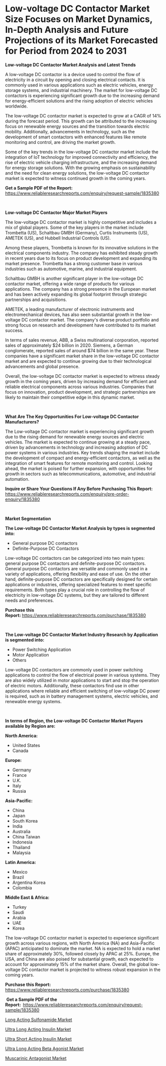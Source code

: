 <p><h1>Low-voltage DC Contactor Market Size Focuses on Market Dynamics, In-Depth Analysis and Future Projections of its Market Forecasted for Period from 2024 to 2031</h1></p><p><strong>Low-voltage DC Contactor Market Analysis and Latest Trends</strong></p>
<p><p>A low-voltage DC contactor is a device used to control the flow of electricity in a circuit by opening and closing electrical contacts. It is commonly used in various applications such as electric vehicles, energy storage systems, and industrial machinery. The market for low-voltage DC contactors is experiencing significant growth due to the increasing demand for energy-efficient solutions and the rising adoption of electric vehicles worldwide.</p><p>The low-voltage DC contactor market is expected to grow at a CAGR of 14% during the forecast period. This growth can be attributed to the increasing focus on renewable energy sources and the transition towards electric mobility. Additionally, advancements in technology, such as the development of smart contactors with enhanced features like remote monitoring and control, are driving the market growth.</p><p>Some of the key trends in the low-voltage DC contactor market include the integration of IoT technology for improved connectivity and efficiency, the rise of electric vehicle charging infrastructure, and the increasing demand for energy storage solutions. With the growing emphasis on sustainability and the need for clean energy solutions, the low-voltage DC contactor market is expected to witness continued growth in the coming years.</p></p>
<p><strong>Get a Sample PDF of the Report:&nbsp;</strong> <a href="https://www.reliableresearchreports.com/enquiry/request-sample/1835380">https://www.reliableresearchreports.com/enquiry/request-sample/1835380</a></p>
<p>&nbsp;</p>
<p><strong>Low-voltage DC Contactor Major Market Players</strong></p>
<p><p>The low-voltage DC contactor market is highly competitive and includes a mix of global players. Some of the key players in the market include Trombetta (US), Schaltbau GMBH (Germany), Curtis Instruments (US), AMETEK (US), and Hubbell Industrial Controls (US).</p><p>Among these players, Trombetta is known for its innovative solutions in the electrical components industry. The company has exhibited steady growth in recent years due to its focus on product development and expanding its market presence. Trombetta has a strong customer base in various industries such as automotive, marine, and industrial equipment.</p><p>Schaltbau GMBH is another significant player in the low-voltage DC contactor market, offering a wide range of products for various applications. The company has a strong presence in the European market and has been actively expanding its global footprint through strategic partnerships and acquisitions.</p><p>AMETEK, a leading manufacturer of electronic instruments and electromechanical devices, has also seen substantial growth in the low-voltage DC contactor market. The company's diverse product portfolio and strong focus on research and development have contributed to its market success.</p><p>In terms of sales revenue, ABB, a Swiss multinational corporation, reported sales of approximately $24 billion in 2020. Siemens, a German conglomerate, reported sales of around $74 billion in the same year. These companies have a significant market share in the low-voltage DC contactor market and are expected to continue growing due to their technological advancements and global presence. </p><p>Overall, the low-voltage DC contactor market is expected to witness steady growth in the coming years, driven by increasing demand for efficient and reliable electrical components across various industries. Companies that focus on innovation, product development, and strategic partnerships are likely to maintain their competitive edge in this dynamic market.</p></p>
<p>&nbsp;</p>
<p><strong>What Are The Key Opportunities For Low-voltage DC Contactor Manufacturers?</strong></p>
<p><p>The Low-voltage DC contactor market is experiencing significant growth due to the rising demand for renewable energy sources and electric vehicles. The market is expected to continue growing at a steady pace, driven by advancements in technology and increasing adoption of DC power systems in various industries. Key trends shaping the market include the development of compact and energy-efficient contactors, as well as the integration of smart features for remote monitoring and control. Looking ahead, the market is poised for further expansion, with opportunities for growth in sectors such as telecommunications, automotive, and industrial automation.</p></p>
<p><strong>Inquire or Share Your Questions If Any Before Purchasing This Report:</strong> <a href="https://www.reliableresearchreports.com/enquiry/pre-order-enquiry/1835380">https://www.reliableresearchreports.com/enquiry/pre-order-enquiry/1835380</a></p>
<p>&nbsp;</p>
<p><strong>Market Segmentation</strong></p>
<p><strong>The Low-voltage DC Contactor Market Analysis by types is segmented into:</strong></p>
<p><ul><li>General purpose DC contactors</li><li>Definite-Purpose DC Contactors</li></ul></p>
<p><p>Low-voltage DC contactors can be categorized into two main types: general purpose DC contactors and definite-purpose DC contactors. General purpose DC contactors are versatile and commonly used in a variety of applications, offering flexibility and ease of use. On the other hand, definite-purpose DC contactors are specifically designed for certain applications or industries, offering specialized features to meet specific requirements. Both types play a crucial role in controlling the flow of electricity in low-voltage DC systems, but they are tailored to different needs and preferences.</p></p>
<p><strong>Purchase this Report:&nbsp;</strong><a href="https://www.reliableresearchreports.com/purchase/1835380">https://www.reliableresearchreports.com/purchase/1835380</a></p>
<p>&nbsp;</p>
<p><strong>The Low-voltage DC Contactor Market Industry Research by Application is segmented into:</strong></p>
<p><ul><li>Power Switching Application</li><li>Motor Application</li><li>Others</li></ul></p>
<p><p>Low-voltage DC contactors are commonly used in power switching applications to control the flow of electrical power in various systems. They are also widely utilized in motor applications to start and stop the operation of electric motors. Additionally, these contactors find use in other applications where reliable and efficient switching of low-voltage DC power is required, such as in battery management systems, electric vehicles, and renewable energy systems.</p></p>
<p>&nbsp;</p>
<p><strong>In terms of Region, the Low-voltage DC Contactor Market Players available by Region are:</strong></p>
<p>
    <p> <strong> North America: </strong>
        <ul>
            <li>United States</li>
            <li>Canada</li>
        </ul>
        </p> 
    <p> <strong> Europe: </strong>
        <ul>
            <li>Germany</li>
            <li>France</li>
            <li>U.K.</li>
            <li>Italy</li>
            <li>Russia</li>
        </ul>
        </p> 
    <p> <strong> Asia-Pacific: </strong>
        <ul>
            <li>China</li>
            <li>Japan</li>
            <li>South Korea</li>
            <li>India</li>
            <li>Australia</li>
            <li>China Taiwan</li>
            <li>Indonesia</li>
            <li>Thailand</li>
            <li>Malaysia</li>
        </ul>
        </p> 
    <p> <strong> Latin America: </strong>
        <ul>
            <li>Mexico</li>
            <li>Brazil</li>
            <li>Argentina Korea</li>
            <li>Colombia</li>
        </ul>
        </p> 
    <p> <strong> Middle East & Africa: </strong>
        <ul>
            <li>Turkey</li>
            <li>Saudi</li>
            <li>Arabia</li>
            <li>UAE</li>
            <li>Korea</li>
        </ul>
    </p>
    </p>
<p><p>The low-voltage DC contactor market is expected to experience significant growth across various regions, with North America (NA) and Asia-Pacific (APAC) anticipated to dominate the market. NA is expected to hold a market share of approximately 30%, followed closely by APAC at 25%. Europe, the USA, and China are also poised for substantial growth, each expected to account for approximately 15% of the market share. Overall, the global low-voltage DC contactor market is projected to witness robust expansion in the coming years.</p></p>
<p><strong>Purchase this Report: </strong><a href="https://www.reliableresearchreports.com/purchase/1835380">https://www.reliableresearchreports.com/purchase/1835380</a></p>
<p>&nbsp;<strong>Get a Sample PDF of the Report:&nbsp;&nbsp;</strong><a href="https://www.reliableresearchreports.com/enquiry/request-sample/1835380">https://www.reliableresearchreports.com/enquiry/request-sample/1835380</a></p>
<p><strong></strong></p>
<p><p><a href="https://medium.com/@garettbauch/long-acting-sulfonamide-market-size-reveals-the-best-marketing-channels-in-global-industry-b16b69da8144">Long Acting Sulfonamide Market</a></p><p><a href="https://medium.com/@garettbauch/ultra-long-acting-insulin-market-size-reveals-the-best-marketing-channels-in-global-industry-cacea193b7c1">Ultra Long Acting Insulin Market</a></p><p><a href="https://medium.com/@garettbauch/ultra-short-acting-insulin-market-analysis-and-sze-forecasted-for-period-from-2024-to-2031-035c1833de7f">Ultra Short Acting Insulin Market</a></p><p><a href="https://medium.com/@garettbauch/ultra-long-acting-beta-agonist-market-comprehensive-assessment-by-type-application-and-geography-d0785d6980db">Ultra Long Acting Beta Agonist Market</a></p><p><a href="https://medium.com/@garettbauch/muscarinic-antagonist-market-share-evolution-and-market-growth-trends-2024-2031-88897b84be2c">Muscarinic Antagonist Market</a></p></p>